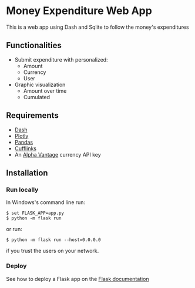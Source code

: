 # Money Expenditure Web App

This is a web app using Dash and Sqlite to follow the money's expenditures

## Functionalities
- Submit expenditure with personalized:
  - Amount
  - Currency
  - User
- Graphic visualization
  - Amount over time
  - Cumulated

## Requirements

- [Dash](https://dash.plot.ly/)
- [Plotly](https://plot.ly/python/)
- [Pandas](https://pandas.pydata.org/)
- [Cufflinks](https://github.com/santosjorge/cufflinks)
- An  [Alpha Vantage](https://www.alphavantage.co/) currency API key

## Installation

### Run locally

In Windows's command line run:
```
$ set FLASK_APP=app.py
$ python -m flask run
```
or run:
```
$ python -m flask run --host=0.0.0.0
```
if you trust the users on your network.

### Deploy
See how to deploy a Flask app on the [Flask documentation](http://flask.pocoo.org/docs/1.0/deploying/#deployment)
